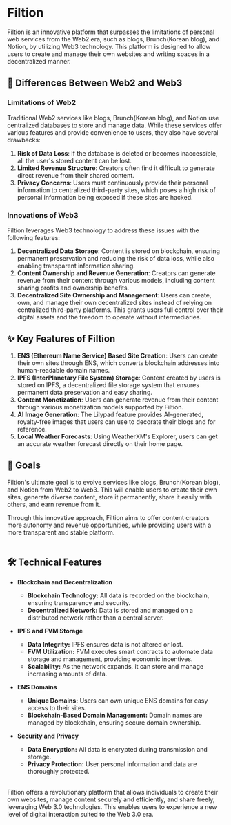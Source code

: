 # Filtion

Filtion is an innovative platform that surpasses the limitations of personal web services from the Web2 era, such as blogs, Brunch(Korean blog), and Notion, by utilizing Web3 technology. This platform is designed to allow users to create and manage their own websites and writing spaces in a decentralized manner.

## 📌 Differences Between Web2 and Web3

### Limitations of Web2

Traditional Web2 services like blogs, Brunch(Korean blog), and Notion use centralized databases to store and manage data. While these services offer various features and provide convenience to users, they also have several drawbacks:

1. **Risk of Data Loss**: If the database is deleted or becomes inaccessible, all the user's stored content can be lost.
2. **Limited Revenue Structure**: Creators often find it difficult to generate direct revenue from their shared content.
3. **Privacy Concerns**: Users must continuously provide their personal information to centralized third-party sites, which poses a high risk of personal information being exposed if these sites are hacked.

### Innovations of Web3

Filtion leverages Web3 technology to address these issues with the following features:

1. **Decentralized Data Storage**: Content is stored on blockchain, ensuring permanent preservation and reducing the risk of data loss, while also enabling transparent information sharing.
2. **Content Ownership and Revenue Generation**: Creators can generate revenue from their content through various models, including content sharing profits and ownership benefits.
3. **Decentralized Site Ownership and Management**: Users can create, own, and manage their own decentralized sites instead of relying on centralized third-party platforms. This grants users full control over their digital assets and the freedom to operate without intermediaries.

## ✨ Key Features of Filtion

1. **ENS (Ethereum Name Service) Based Site Creation**: Users can create their own sites through ENS, which converts blockchain addresses into human-readable domain names.
2. **IPFS (InterPlanetary File System) Storage**: Content created by users is stored on IPFS, a decentralized file storage system that ensures permanent data preservation and easy sharing.
3. **Content Monetization**: Users can generate revenue from their content through various monetization models supported by Filtion.
4. **AI Image Generation**: The Lilypad feature provides AI-generated, royalty-free images that users can use to decorate their blogs and for reference.
5. **Local Weather Forecasts**: Using WeatherXM's Explorer, users can get an accurate weather forecast directly on their home page. 

## 🎡 Goals

Filtion's ultimate goal is to evolve services like blogs, Brunch(Korean blog), and Notion from Web2 to Web3. This will enable users to create their own sites, generate diverse content, store it permanently, share it easily with others, and earn revenue from it.

Through this innovative approach, Filtion aims to offer content creators more autonomy and revenue opportunities, while providing users with a more transparent and stable platform.
<br></br>
## 🛠️ Technical Features
- **Blockchain and Decentralization**
  - **Blockchain Technology:** All data is recorded on the blockchain, ensuring transparency and security.
  - **Decentralized Network:** Data is stored and managed on a distributed network rather than a central server.

- **IPFS and FVM Storage**
  - **Data Integrity:** IPFS ensures data is not altered or lost.
  - **FVM Utilization:** FVM executes smart contracts to automate data storage and management, providing economic incentives.
  - **Scalability:** As the network expands, it can store and manage increasing amounts of data.

- **ENS Domains**
  - **Unique Domains:** Users can own unique ENS domains for easy access to their sites.
  - **Blockchain-Based Domain Management:** Domain names are managed by blockchain, ensuring secure domain ownership.

- **Security and Privacy**
  - **Data Encryption:** All data is encrypted during transmission and storage.
  - **Privacy Protection:** User personal information and data are thoroughly protected.
<br></br>

Filtion offers a revolutionary platform that allows individuals to create their own websites, manage content securely and efficiently, and share freely, leveraging Web 3.0 technologies. This enables users to experience a new level of digital interaction suited to the Web 3.0 era.
